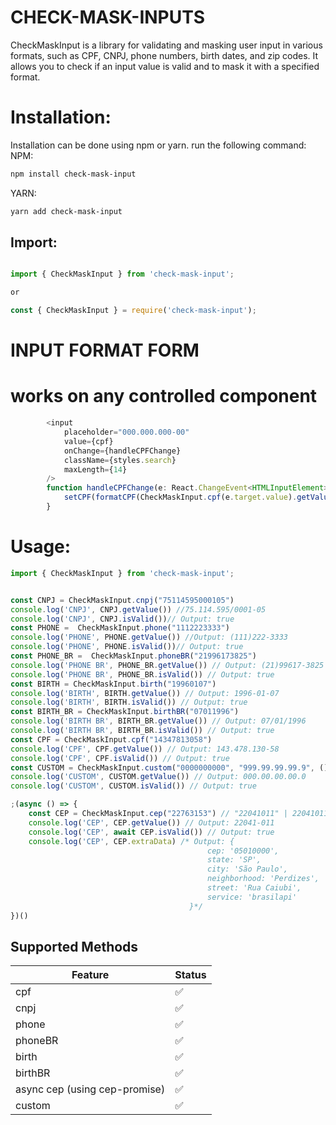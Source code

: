 # CHECK-MASK-INPUTS

CheckMaskInput is a library for validating and masking user input in various formats, such as CPF, CNPJ, phone numbers, birth dates, and zip codes. It allows you to check if an input value is valid and to mask it with a specified format.

# Installation:
Installation can be done using npm or yarn. run the following command:
NPM:

```bash
npm install check-mask-input
```

YARN:

```bash
yarn add check-mask-input
```

## Import:
```js

import { CheckMaskInput } from 'check-mask-input';

or

const { CheckMaskInput } = require('check-mask-input');
```
# INPUT FORMAT FORM
# works on any controlled component
```js
        <input
            placeholder="000.000.000-00"
            value={cpf}
            onChange={handleCPFChange}
            className={styles.search}
            maxLength={14}
        />
        function handleCPFChange(e: React.ChangeEvent<HTMLInputElement>) {
            setCPF(formatCPF(CheckMaskInput.cpf(e.target.value).getValue()));
        }
```
# Usage:
```js
import { CheckMaskInput } from 'check-mask-input';


const CNPJ = CheckMaskInput.cnpj("75114595000105")
console.log('CNPJ', CNPJ.getValue()) //75.114.595/0001-05
console.log('CNPJ', CNPJ.isValid())// Output: true
const PHONE =  CheckMaskInput.phone("1112223333")
console.log('PHONE', PHONE.getValue()) //Output: (111)222-3333
console.log('PHONE', PHONE.isValid())// Output: true
const PHONE_BR =  CheckMaskInput.phoneBR("21996173825")
console.log('PHONE BR', PHONE_BR.getValue()) // Output: (21)99617-3825
console.log('PHONE BR', PHONE_BR.isValid()) // Output: true
const BIRTH = CheckMaskInput.birth("19960107")
console.log('BIRTH', BIRTH.getValue()) // Output: 1996-01-07
console.log('BIRTH', BIRTH.isValid()) // Output: true
const BIRTH_BR = CheckMaskInput.birthBR("07011996")
console.log('BIRTH BR', BIRTH_BR.getValue()) // Output: 07/01/1996
console.log('BIRTH BR', BIRTH_BR.isValid()) // Output: true
const CPF = CheckMaskInput.cpf("14347813058")
console.log('CPF', CPF.getValue()) // Output: 143.478.130-58
console.log('CPF', CPF.isValid()) // Output: true
const CUSTOM = CheckMaskInput.custom("0000000000", "999.99.99.99.9", () => {return true}) //<==== in the custom format you need to define a callback to validate your custom format, since we have no way of knowing which format you expect to receive.
console.log('CUSTOM', CUSTOM.getValue()) // Output: 000.00.00.00.0
console.log('CUSTOM', CUSTOM.isValid()) // Output: true

;(async () => {
    const CEP = CheckMaskInput.cep("22763153") // "22041011" | 22041011
    console.log('CEP', CEP.getValue()) // Output: 22041-011
    console.log('CEP', await CEP.isValid()) // Output: true
    console.log('CEP', CEP.extraData) /* Output: {
                                            cep: '05010000',
                                            state: 'SP',
                                            city: 'São Paulo',
                                            neighborhood: 'Perdizes',
                                            street: 'Rua Caiubi',
                                            service: 'brasilapi'
                                        }*/
})()
```

## Supported Methods

| Feature  | Status |
| ------------- | ------------- |
| cpf  | ✅  |
| cnpj  | ✅  |
| phone  | ✅  |
| phoneBR  | ✅  |
| birth  | ✅  |
| birthBR  | ✅  |
| async cep (using cep-promise)  | ✅  |
| custom  | ✅  |